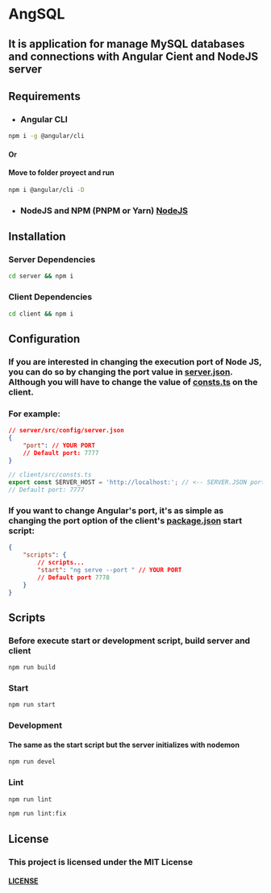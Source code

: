 # AngSQL

## It is application for manage MySQL databases and connections with Angular Cient and NodeJS server

## Requirements

* ### Angular CLI

```bash
npm i -g @angular/cli
```
#### Or

#### Move to folder proyect and run
```bash
npm i @angular/cli -D
```

* ### NodeJS and NPM (PNPM or Yarn) [NodeJS](https://nodejs.org/en)

## Installation

### Server Dependencies
```bash
cd server && npm i
```

### Client Dependencies
```bash
cd client && npm i
```

## Configuration

### If you are interested in changing the execution port of Node JS, you can do so by changing the port value in [server.json](./src/config/server.json). Although you will have to change the value of [consts.ts](../client/src/consts.ts) on the client.

### For example:
```json
// server/src/config/server.json
{
    "port": // YOUR PORT
    // Default port: 7777
}
```
```ts
// client/src/consts.ts
export const SERVER_HOST = 'http://localhost:'; // <-- SERVER.JSON port
// Default port: 7777
```

### If you want to change Angular's port, it's as simple as changing the port option of the client's [package.json](./client/package.json) start script:
```json
{
    "scripts": {
        // scripts...
        "start": "ng serve --port " // YOUR PORT
        // Default port 7778
    }
}
```

## Scripts

### Before execute start or development script, build server and client
```bash
npm run build
```

### Start
```bash
npm run start
```

### Development
#### The same as the start script but the server initializes with nodemon
```bash
npm run devel
```

### Lint
```bash
npm run lint
```
```bash
npm run lint:fix
```

## License
### This project is licensed under the MIT License
#### [LICENSE](./LICENSE)